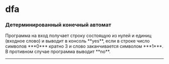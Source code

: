 # dfa
<h3> Детерминированный конечный автомат</h3>
Программа на вход получает строку состоящую из нулей и единиц (входное слово) и выводит в консоль **yes**, если в строке число символов ***0*** кратно 3 и слово заканчивается символом ***1***. В противном случае программа выводит **no**.
<hr>
